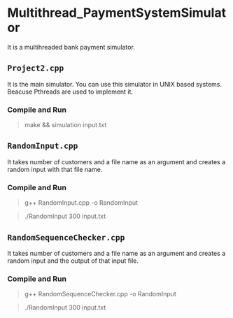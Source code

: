 # Multithread_PaymentSystemSimulator

 It is a multihreaded bank payment simulator.

## `Project2.cpp`

It is the main simulator. You can use this simulator in UNIX based systems. Beacuse Pthreads are used to implement it.

### Compile and Run

> make && simulation input.txt

## `RandomInput.cpp`

It takes number of customers and a file name as an argument and creates a random input with that file name.

### Compile and Run

> g++ RandomInput.cpp -o RandomInput

>./RandomInput 300 input.txt

## `RandomSequenceChecker.cpp`

It takes number of customers and a file name as an argument and creates a random input and the output of that input file.

### Compile and Run

> g++ RandomSequenceChecker.cpp -o RandomInput

>./RandomInput 300 input.txt
